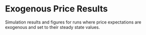 # Exogenous Price Results

Simulation results and figures for runs where price expectations are exogenous and set to their steady state values.
